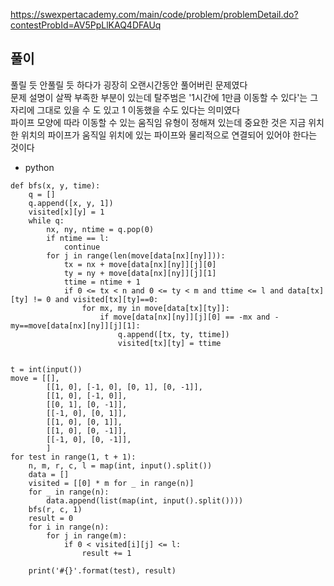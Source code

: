 https://swexpertacademy.com/main/code/problem/problemDetail.do?contestProbId=AV5PpLlKAQ4DFAUq

## 풀이
풀릴 듯 안풀릴 듯 하다가 굉장히 오랜시간동안 풀어버린 문제였다 <br>
문제 설명이 살짝 부족한 부분이 있는데 탈주범은 '1시간에 1만큼 이동할 수 있다'는 그 자리에 그대로 있을 수 도 있고 1 이동했을 수도 있다는 의미였다<br>
파이프 모양에 따라 이동할 수 있는 움직임 유형이 정해져 있는데 중요한 것은 지금 위치한 위치의 파이프가 움직일 위치에 있는 파이프와 물리적으로 연결되어 있어야 한다는 것이다
- python
```
def bfs(x, y, time):
    q = []
    q.append([x, y, 1])
    visited[x][y] = 1
    while q:
        nx, ny, ntime = q.pop(0)
        if ntime == l:
            continue
        for j in range(len(move[data[nx][ny]])):
            tx = nx + move[data[nx][ny]][j][0]
            ty = ny + move[data[nx][ny]][j][1]
            ttime = ntime + 1
            if 0 <= tx < n and 0 <= ty < m and ttime <= l and data[tx][ty] != 0 and visited[tx][ty]==0:
                for mx, my in move[data[tx][ty]]:
                    if move[data[nx][ny]][j][0] == -mx and -my==move[data[nx][ny]][j][1]:
                        q.append([tx, ty, ttime])
                        visited[tx][ty] = ttime


t = int(input())
move = [[],
        [[1, 0], [-1, 0], [0, 1], [0, -1]],
        [[1, 0], [-1, 0]],
        [[0, 1], [0, -1]],
        [[-1, 0], [0, 1]],
        [[1, 0], [0, 1]],
        [[1, 0], [0, -1]],
        [[-1, 0], [0, -1]],
        ]
for test in range(1, t + 1):
    n, m, r, c, l = map(int, input().split())
    data = []
    visited = [[0] * m for _ in range(n)]
    for _ in range(n):
        data.append(list(map(int, input().split())))
    bfs(r, c, 1)
    result = 0
    for i in range(n):
        for j in range(m):
            if 0 < visited[i][j] <= l:
                result += 1

    print('#{}'.format(test), result)
```
